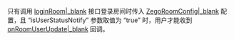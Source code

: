 只有调用 [loginRoom\|_blank](@loginRoom) 接口登录房间时传入 [ZegoRoomConfig\|_blank](@-ZegoRoomConfig) 配置，且 “isUserStatusNotify” 参数取值为 “true” 时，用户才能收到 [onRoomUserUpdate\|_blank](@onRoomUserUpdate) 回调。

